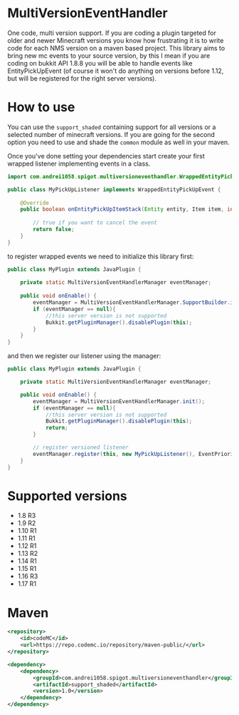 # MultiVersionEventHandler
One code, multi version support. If you are coding a plugin targeted for older and newer Minecraft versions you know how frustrating it is to write code for each NMS version on a maven based project. This library aims to bring new mc events to your source version, by this I mean if you are coding on bukkit API 1.8.8 you will be able to handle events like EntityPickUpEvent (of course it won't do anything on versions before 1.12, but will be registered for the right server versions).

# How to use
You can use the `support_shaded` containing support for all versions or a selected number of minecraft versions. If you are going for the second option you need to use and shade the `common` module as well in your maven.

Once you've done setting your dependencies start create your first wrapped listener implementing events in a class.

```java
import com.andrei1058.spigot.multiversioneventhandler.WrappedEntityPickUpEvent;

public class MyPickUpListener implements WrappedEntityPickUpEvent {
    
    @Override
    public boolean onEntityPickUpItemStack(Entity entity, Item item, int remaining){
        
        // true if you want to cancel the event
        return false;
    }
}
```

to register wrapped events we need to initialize this library first:

```java
public class MyPlugin extends JavaPlugin {
    
    private static MultiVersionEventHandlerManager eventManager;
    
    public void onEnable() {
        eventManager = MultiVersionEventHandlerManager.SupportBuilder.init();
        if (eventManager == null){
            //this server version is not supported
            Bukkit.getPluginManager().disablePlugin(this);
        }
    }
}
```
and then we register our listener using the manager:
```java
public class MyPlugin extends JavaPlugin {

    private static MultiVersionEventHandlerManager eventManager;

    public void onEnable() {
        eventManager = MultiVersionEventHandlerManager.init();
        if (eventManager == null){
            //this server version is not supported
            Bukkit.getPluginManager().disablePlugin(this);
            return;
        }

        // register versioned listener
        eventManager.register(this, new MyPickUpListener(), EventPriority.NORMAL);
    }
}
```

# Supported versions
- 1.8 R3
- 1.9 R2
- 1.10 R1
- 1.11 R1
- 1.12 R1
- 1.13 R2
- 1.14 R1
- 1.15 R1
- 1.16 R3
- 1.17 R1

# Maven
```xml
<repository>
    <id>codeMC</id>
    <url>https://repo.codemc.io/repository/maven-public/</url>
</repository>
```
```xml
<dependency>
    <dependency>
        <groupId>com.andrei1058.spigot.multiversioneventhandler</groupId>
        <artifactId>support_shaded</artifactId>
        <version>1.0</version>
    </dependency>
</dependency>
```